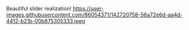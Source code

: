 Beautiful slider realization!
https://user-images.githubusercontent.com/86054371/142720758-56a72e6d-aa4d-4412-b21b-00b875305333.jpeg
